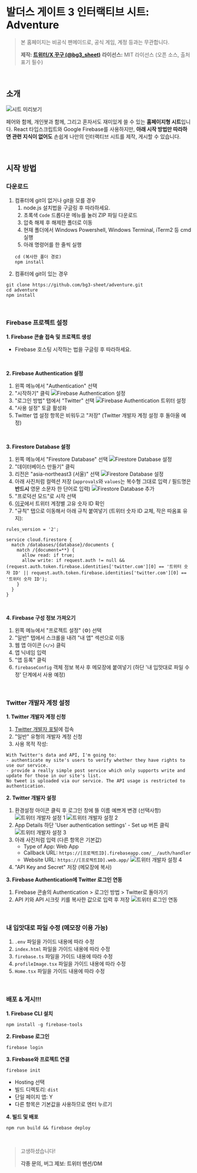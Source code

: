 # 발더스 게이트 3 인터랙티브 시트: Adventure

> 본 홈페이지는 비공식 팬메이드로, 공식 게임, 계정 등과는 무관합니다.
> 
> **제작: [트위터/X 꾸구 (@bg3_sheet)](https://twitter.com/bg3_sheet)**
> **라이선스:** MIT 라이선스 (오픈 소스, 출처 표기 필수)

<br>

## 소개

![시트 미리보기](https://blog.kakaocdn.net/dn/qugoX/btsLSsJtwKL/pioSYS4MD5cy6O7U6ZMe01/img.png)

페어와 함께, 개인봇과 함께, 그리고 혼자서도 재미있게 쓸 수 있는 **홈페이지형 시트**입니다. React 타입스크립트와 Google Firebase를 사용하지만, **아래 시작 방법만 따라하면 관련 지식이 없어도** 손쉽게 나만의 인터랙티브 시트를 제작, 게시할 수 있습니다.

<br>

## 시작 방법

### 다운로드

1. 컴퓨터에 git이 없거나 git을 모를 경우
   1. node.js 설치법을 구글링 후 따라하세요.
   2. 초록색 `Code` 드롭다운 메뉴를 눌러 ZIP 파일 다운로드
   3. 압축 해제 후 해제한 폴더로 이동
   4. 현재 폴더에서 Windows Powershell, Windows Terminal, iTerm2 등 cmd 실행
   5. 아래 명령어를 한 줄씩 실행
   ```
   cd (복사한 폴더 경로)
   npm install
   ```
2. 컴퓨터에 git이 있는 경우
```
git clone https://github.com/bg3-sheet/adventure.git
cd adventure
npm install
```

<br>

### Firebase 프로젝트 설정

**1. Firebase 콘솔 접속 및 프로젝트 생성**
- Firebase 호스팅 시작하는 법을 구글링 후 따라하세요.

<br>

**2. Firebase Authentication 설정**
   1. 왼쪽 메뉴에서 "Authentication" 선택
   2. "시작하기" 클릭
   ![Firebase Authentication 설정](./misc/md%20(9).png)
   3. "로그인 방법" 탭에서 "Twitter" 선택
   ![Firebase Authentication 트위터 설정](./misc/md%20(8).png)
   4. "사용 설정" 토글 활성화
   5. Twitter 앱 설정 항목은 비워두고 "저장" (Twitter 개발자 계정 설정 후 돌아올 예정)

<br>

**3. Firestore Database 설정**
   1. 왼쪽 메뉴에서 "Firestore Database" 선택
   ![Firestore Database 설정](./misc/md%20(4).png)
   2. "데이터베이스 만들기" 클릭
   3. 리전은 "asia-northeast3 (서울)" 선택
   ![Firestore Database 설정](./misc/md%20(3).png)
   4. 아래 사진처럼 컬렉션 저장 (`approvals`와 `values`는 복수형 그대로 입력 / 필드명은 **반드시** 영문 소문자 한 단어로 입력)
   ![Firestore Database 추가](./misc/md%20(2).png)
   5. "프로덕션 모드"로 시작 선택
   6. [이곳](https://circleboom.com/twitter-management-tool/twitter-search-tool/twitter-id-finder)에서 트위터 계정별 고유 숫자 ID 확인
   7. "규칙" 탭으로 이동해서 아래 규칙 붙여넣기 (트위터 숫자 ID 교체, 작은 따옴표 유지):

   ```
   rules_version = '2';

   service cloud.firestore {
     match /databases/{database}/documents {
       match /{document=**} {
         allow read: if true;
         allow write: if request.auth != null && (request.auth.token.firebase.identities['twitter.com'][0] == '트위터 숫자 ID' || request.auth.token.firebase.identities['twitter.com'][0] == '트위터 숫자 ID');
       }
     }
   }
   ```

<br>

**4. Firebase 구성 정보 가져오기**
   1. 왼쪽 메뉴에서 "프로젝트 설정" (⚙️) 선택
   2. "일반" 탭에서 스크롤을 내려 "내 앱" 섹션으로 이동
   3. 웹 앱 아이콘 (`</>`) 클릭
   4. 앱 닉네임 입력
   5. "앱 등록" 클릭
   6. `firebaseConfig` 객체 정보 복사 후 메모장에 붙여넣기 (하단 '내 입맛대로 파일 수정' 단계에서 사용 예정)

<br>

### Twitter 개발자 계정 설정

**1. Twitter 개발자 계정 신청**

   1. [Twitter 개발자 포털](https://developer.twitter.com/en/portal/petition/essential/basic-info)에 접속
   2. "일반" 유형의 개발자 계정 신청
   3. 사용 목적 작성:

   ```
   With Twitter's data and API, I'm going to:
   - authenticate my site's users to verify whether they have rights to use our service.
   - provide a really simple post service which only supports write and update for those in our site's list.
   No tweet is uploaded via our service. The API usage is restricted to authentication.
   ```

**2. Twitter 개발자 설정**

   1. 환경설정 아이콘 클릭 후 로그인 창에 뜰 이름 예쁘게 변경 (선택사항)
   ![트위터 개발자 설정 1](./misc/md%20(1).png)
   ![트위터 개발자 설정 2](./misc/md%20(11).png)
   2. App Details 하단 'User authentication settings' - Set up 버튼 클릭
   ![트위터 개발자 설정 3](./misc/md%20(6).png)
   3. 아래 사진처럼 입력 (다른 항목은 기본값)
      - Type of App: Web App
      - Callback URL: `https://[프로젝트ID].firebaseapp.com/__/auth/handler`
      - Website URL: `https://[프로젝트ID].web.app/`
   ![트위터 개발자 설정 4](./misc/md%20(5).png)
   4. "API Key and Secret" 저장 (메모장에 복사)

**3. Firebase Authentication에 Twitter 로그인 연동**
   1. Firebase 콘솔의 Authentication > 로그인 방법 > Twitter로 돌아가기
   2. API 키와 API 시크릿 키를 복사한 값으로 입력 후 저장
   ![트위터 로그인 연동](./misc/md%20(7).png)

<br>

### 내 입맛대로 파일 수정 (메모장 이용 가능)

1. `.env` 파일을 가이드 내용에 따라 수정
2. `index.html` 파일을 가이드 내용에 따라 수정
3. `firebase.ts` 파일을 가이드 내용에 따라 수정
4. `profileImage.tsx` 파일을 가이드 내용에 따라 수정
5. `Home.tsx` 파일을 가이드 내용에 따라 수정

<br>

### 배포 & 게시!!!

**1. Firebase CLI 설치**
   ```
   npm install -g firebase-tools
   ```

**2. Firebase 로그인**
   ```
   firebase login
   ```

**3. Firebase와 프로젝트 연결**
   ```
   firebase init
   ```

   - Hosting 선택
   - 빌드 디렉토리: `dist`
   - 단일 페이지 앱: Y
   - 다른 항목은 기본값을 사용하므로 엔터 누르기

**4. 빌드 및 배포**
   ```
   npm run build && firebase deploy
   ```

<br>

> 고생하셨습니다!
> 
> **각종 문의, 버그 제보: 트위터 멘션/DM**